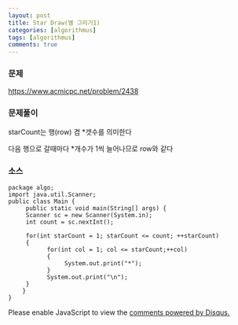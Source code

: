```yaml
---
layout: post
title: Star Draw(별 그리기1)
categories: [algorithmus]
tags: [algorithmus]
comments: true
---
```

### 문제
https://www.acmicpc.net/problem/2438

### 문제풀이

starCount는 행(row) 겸 *갯수를 의미한다

다음 행으로 갈때마다 *개수가 1씩 늘어나므로 row와 같다

### 소스

~~~
package algo;
import java.util.Scanner;
public class Main {
     public static void main(String[] args) {         
     Scanner sc = new Scanner(System.in);
     int count = sc.nextInt();
     
     for(int starCount = 1; starCount <= count; ++starCount)
     {
           for(int col = 1; col <= starCount;++col)
           {
                System.out.print("*");
           }
           System.out.print("\n");
     }
    }
}
~~~
<div id="disqus_thread"></div>
<script>

/**
*  RECOMMENDED CONFIGURATION VARIABLES: EDIT AND UNCOMMENT THE SECTION BELOW TO INSERT DYNAMIC VALUES FROM YOUR PLATFORM OR CMS.
*  LEARN WHY DEFINING THESE VARIABLES IS IMPORTANT: https://disqus.com/admin/universalcode/#configuration-variables*/
/*
var disqus_config = function () {
this.page.url = PAGE_URL;  // Replace PAGE_URL with your page's canonical URL variable
this.page.identifier = PAGE_IDENTIFIER; // Replace PAGE_IDENTIFIER with your page's unique identifier variable
};
*/
(function() { // DON'T EDIT BELOW THIS LINE
var d = document, s = d.createElement('script');
s.src = 'https://parkwonhui.disqus.com/embed.js';
s.setAttribute('data-timestamp', +new Date());
(d.head || d.body).appendChild(s);
})();
</script>
<noscript>Please enable JavaScript to view the <a href="https://disqus.com/?ref_noscript">comments powered by Disqus.</a></noscript>
                            